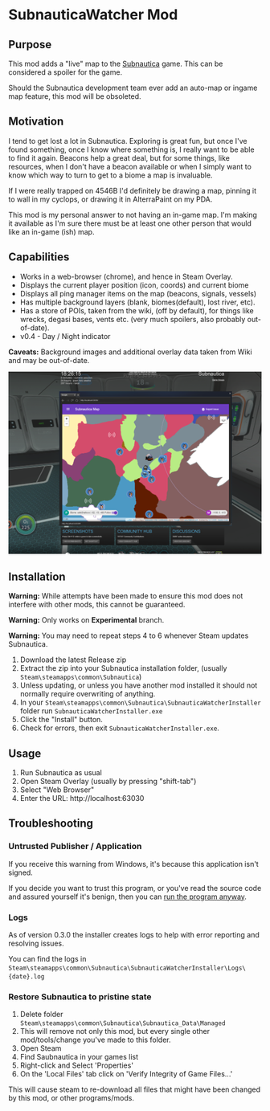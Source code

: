 # SubnauticaWatcher Mod

## Purpose

This mod adds a "live" map to the [Subnautica][2] game. This can be considered a spoiler for the game.

Should the Subnautica development team ever add an auto-map or ingame map feature, this mod will be obsoleted.

## Motivation

I tend to get lost a lot in Subnautica. Exploring is great fun, but once I've found something, once I know where something is, I really want to be able to find it again. Beacons help a great deal, but for some things, like resources, when I don't have a beacon available or when I simply want to know which way to turn to get to a biome a map is invaluable.

If I were really trapped on 4546B I'd definitely be drawing a map, pinning it to wall in my cyclops, or drawing it in AlterraPaint on my PDA.

This mod is my personal answer to not having an in-game map. I'm making it available as I'm sure there must be at least one other person that would like an in-game (ish) map.

## Capabilities

* Works in a web-browser (chrome), and hence in Steam Overlay.
* Displays the current player position (icon, coords) and current biome
* Displays all ping manager items on the map (beacons, signals, vessels)
* Has multiple background layers (blank, biomes(default), lost river, etc).
* Has a store of POIs, taken from the wiki, (off by default), for things like wrecks, degasi bases, vents etc. (very much spoilers, also probably out-of-date).
* v0.4 - Day / Night indicator

__Caveats:__ Background images and additional overlay data taken from Wiki and may be out-of-date.

![Mod in Use](images/mod-example-overlay.png "Mod In Use")

## Installation

__Warning:__ While attempts have been made to ensure this mod does not interfere with other mods, this cannot
be guaranteed.

__Warning:__ Only works on __Experimental__ branch.

__Warning:__ You may need to repeat steps 4 to 6 whenever Steam updates Subnautica.

1. Download the latest Release zip
2. Extract the zip into your Subnautica installation folder, (usually `Steam\steamapps\common\Subnautica`)
3. Unless updating, or unless you have another mod installed it should not normally require overwriting of anything.
4. In your `Steam\steamapps\common\Subnautica\SubnauticaWatcherInstaller` folder run `SubnauticaWatcherInstaller.exe`
5. Click the "Install" button.
6. Check for errors, then exit `SubnauticaWatcherInstaller.exe`.

## Usage

1. Run Subnautica as usual
2. Open Steam Overlay (usually by pressing "shift-tab")
3. Select "Web Browser"
4. Enter the URL: http://localhost:63030

## Troubleshooting

### Untrusted Publisher / Application

If you receive this warning from Windows, it's because this application isn't signed.

If you decide you want to trust this program, or you've read the source code and assured yourself it's benign, then you can [run the program anyway][1].

### Logs

As of version 0.3.0 the installer creates logs to help with error reporting and resolving issues.

You can find the logs in `Steam\steamapps\common\Subnautica\SubnauticaWatcherInstaller\Logs\{date}.log`

### Restore Subnautica to pristine state

1. Delete folder `Steam\steamapps\common\Subnautica\Subnautica_Data\Managed`
2. This will remove not only this mod, but every single other mod/tools/change you've made to this folder.
3. Open Steam
4. Find Saubnautica in your games list
5. Right-click and Select 'Properties'
6. On the 'Local Files' tab click on 'Verify Integrity of Game Files...'

This will cause steam to re-download all files that might have been changed by this mod, or other programs/mods.

[1]:https://www.pcworld.com/article/3197443/windows/how-to-get-past-windows-defender-smartscreen-in-windows-10.html
[2]:https://store.steampowered.com/app/264710/Subnautica/
